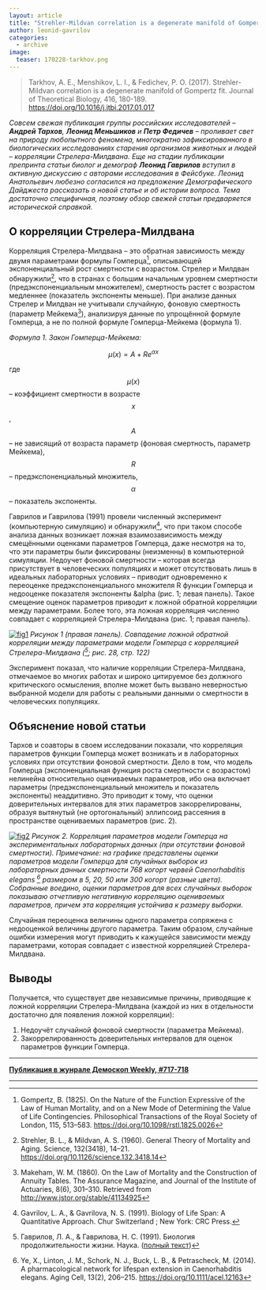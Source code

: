 ```yaml
---
layout: article
title: "Strehler-Mildvan correlation is a degenerate manifold of Gompertz fit"
author: leonid-gavrilov
categories: 
  - archive
image:
  teaser: 170228-tarkhov.png
---
```


> Tarkhov, A. E., Menshikov, L. I., & Fedichev, P. O. (2017). Strehler-Mildvan correlation is a degenerate manifold of Gompertz fit. Journal of Theoretical Biology, 416, 180-189. https://doi.org/10.1016/j.jtbi.2017.01.017

*Совсем свежая публикация группы российских исследователей – **Андрей Тархов**, **Леонид Меньшиков** и **Петр Федичев** – проливает свет на природу любопытного феномена, многократно зафиксированного в биологических исследованиях старения организмов животных и людей – корреляции Стрелера-Милдвана. Еще на стадии публикации препринта статьи биолог и демограф **Леонид Гаврилов** вступил в активную дискуссию с авторами исследования в Фейсбуке. Леонид Анатольевич любезно согласился на предложение Демографического Дайджеста рассказать о новой статье и об истории вопроса. Тема достаточно специфичная, поэтому обзор свежей статьи предваряется исторической справкой.*

## О корреляции Стрелера-Милдвана

Корреляция Стрелера-Милдвана – это обратная зависимость между двумя параметрами формулы Гомперца[^1], описывающей экспоненциальный рост смертности с возрастом. Стрелер и Милдван обнаружили[^2], что в странах с большим начальным уровнем смертности (предэкспоненциальным множителем), смертность растет с возрастом медленнее (показатель экспоненты меньше). При анализе данных Стрелер и Милдван не учитывали случайную, фоновую смертность (параметр Мейкема[^3]), анализируя данные по упрощённой формуле Гомперца, а не по полной формуле Гомперца-Мейкема (формула 1).

*Формула 1. Закон Гомперца-Мейкема:*

$$ \mu(x) = A + R{e}^{\alpha x} $$

где $$ \mu(x) $$ – коэффициент смертности в возрасте $$x$$, $$A$$ – не зависящий от возраста параметр (фоновая смертность, параметр Мейкема), $$R$$ – предэкспоненциальный множитель, $$\alpha$$ – показатель экспоненты.

Гаврилов и Гаврилова (1991) провели численный эксперимент (компьютерную симуляцию) и обнаружили[^4], что при таком способе анализа данных возникает ложная взаимозависимость между смещёнными оценками параметров Гомперца, даже несмотря на то, что эти параметры были фиксированы (неизменны) в компьютерной симуляции. Недоучет фоновой смертности – которая всегда присутствует в человеческих популяциях и может отсутствовать лишь в идеальных лабораторных условиях – приводит одновременно к переоценке предэкспоненциального множителя R функции Гомперца и недооценке показателя экспоненты &alpha (рис. 1; левая панель). Такое смещение оценок параметров приводит к ложной обратной корреляции между параметрами. Более того, эта ложная корреляция численно совпадает с корреляцией Стрелера-Милдвана (рис. 1; правая панель).

[![fig1][f1]][f1] 
*Рисунок 1 (правая панель). Совпадение ложной обратной корреляции между параметрами модели Гомперца с корреляцией Стрелера-Милдвана ([^5]; рис. 28, стр. 122)*

Эксперимент показал, что наличие корреляции Стрелера-Милдвана, отмечаемое во многих работах и широко цитируемое без должного критического осмысления, вполне может быть вызвано неверностью выбранной модели для работы с реальными данными о смертности в человеческих популяциях.

## Объяснение новой статьи

Тархов и соавторы в своем исследовании показали, что корреляция параметров функции Гомперца может возникать и в лабораторных условиях при отсутствии фоновой смертности. Дело в том, что модель Гомперца (экспоненциальная функция роста смертности с возрастом) нелинейна относительно оцениваемых параметров, ибо она включает параметры (предэкспоненциальный множитель и показатель экспоненты) неаддитивно. Это приводит к тому, что оценки доверительных интервалов для этих параметров закоррелированы, образуя вытянутый (не ортогональный) эллипсоид рассеяния в пространстве оцениваемых параметров (рис. 2).

[![fig2][f2]][f2] 
*Рисунок 2. Корреляция параметров модели Гомперца на экспериментальных лабораторных данных (при отсутствии фоновой смертности). Примечание: на графике представлены оценки параметров модели Гомперца для случайных выборок из лабораторных данных смертности 768 когорт червей Caenorhabditis elegans [^6] размером в 5, 20, 50 или 300 когорт (разные цвета). Собранные воедино, оценки параметров для всех случайных выборок показываю отчетливую негативную корреляцию оцениваемых параметров, причем эта корреляция устойчива к размеру выборки.*

Случайная переоценка величины одного параметра сопряжена с недооценкой величины другого параметра. Таким образом, случайные ошибки измерения могут приводить к кажущейся зависимости между параметрами, которая совпадает с известной корреляцией Стрелера-Милдвана.

## Выводы

Получается, что существует две независимые причины, приводящие к ложной корреляции Стрелера-Милдвана (каждой из них в отдельности достаточно для появления ложной корреляции):

1. Недоучёт случайной фоновой смертности (параметра Мейкема).
2. Закоррелированность доверительных интервалов для оценок параметров функции Гомперца.

[f1]: /dem-digest/images/2017/717-fig-01.png
[f2]: /dem-digest/images/2017/717-fig-02.png

[^1]: Gompertz, B. (1825). On the Nature of the Function Expressive of the Law of Human Mortality, and on a New Mode of Determining the Value of Life Contingencies. Philosophical Transactions of the Royal Society of London, 115, 513–583. https://doi.org/10.1098/rstl.1825.0026 
[^2]: Strehler, B. L., & Mildvan, A. S. (1960). General Theory of Mortality and Aging. Science, 132(3418), 14–21. https://doi.org/10.1126/science.132.3418.14 
[^3]: Makeham, W. M. (1860). On the Law of Mortality and the Construction of Annuity Tables. The Assurance Magazine, and Journal of the Institute of Actuaries, 8(6), 301–310. Retrieved from http://www.jstor.org/stable/41134925 
[^4]: Gavrilov, L. A., & Gavrilova, N. S. (1991). Biology of Life Span: A Quantitative Approach. Chur Switzerland ; New York: CRC Press. 
[^5]: Гаврилов, Л. А., & Гаврилова, Н. С. (1991). Биология продолжительности жизни. Наука. ([полный текст](http://libarch.nmu.org.ua/handle/GenofondUA/54534)) 
[^6]: Ye, X., Linton, J. M., Schork, N. J., Buck, L. B., & Petrascheck, M. (2014). A pharmacological network for lifespan extension in Caenorhabditis elegans. Aging Cell, 13(2), 206–215. https://doi.org/10.1111/acel.12163


***
**[Публикация в жунрале Демоскоп Weekly, #717-718](http://demoscope.ru/weekly/2017/0717/digest02.php)**
***